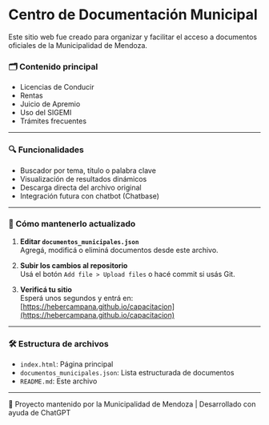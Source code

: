 # Centro de Documentación Municipal

Este sitio web fue creado para organizar y facilitar el acceso a documentos oficiales de la Municipalidad de Mendoza.

### 🗂 Contenido principal

- Licencias de Conducir
- Rentas
- Juicio de Apremio
- Uso del SIGEMI
- Trámites frecuentes

---

### 🔍 Funcionalidades

- Buscador por tema, título o palabra clave
- Visualización de resultados dinámicos
- Descarga directa del archivo original
- Integración futura con chatbot (Chatbase)

---

### 🚀 Cómo mantenerlo actualizado

1. **Editar `documentos_municipales.json`**  
   Agregá, modificá o eliminá documentos desde este archivo.

2. **Subir los cambios al repositorio**  
   Usá el botón `Add file > Upload files` o hacé commit si usás Git.

3. **Verificá tu sitio**  
   Esperá unos segundos y entrá en:  
   [https://hebercampana.github.io/capacitacion](https://hebercampana.github.io/capacitacion)

---

### 🛠 Estructura de archivos

- `index.html`: Página principal
- `documentos_municipales.json`: Lista estructurada de documentos
- `README.md`: Este archivo

---

📌 Proyecto mantenido por la Municipalidad de Mendoza | Desarrollado con ayuda de ChatGPT
